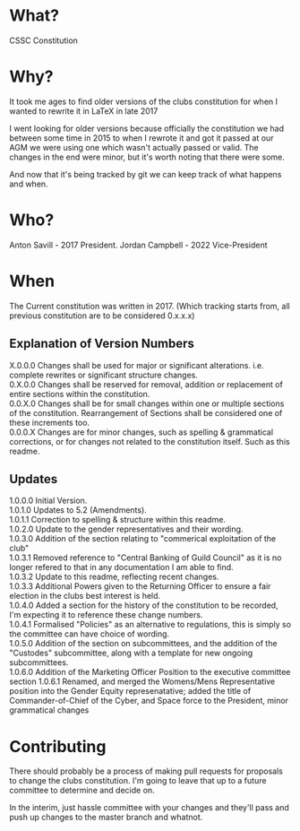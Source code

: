 # What?
CSSC Constitution

# Why?
It took me ages to find older versions of the clubs constitution for when I wanted to rewrite it in LaTeX in late 2017

I went looking for older versions because officially the constitution we had between some time in 2015 to when I rewrote it and got it passed at our AGM we were using one which wasn't actually passed or valid.
The changes in the end were minor, but it's worth noting that there were some.

And now that it's being tracked by git we can keep track of what happens and when.

# Who?

Anton Savill - 2017 President.
Jordan Campbell - 2022 Vice-President
# When
The Current constitution was written in 2017. (Which tracking starts from, all previous constitution are to be considered 0.x.x.x)

## Explanation of Version Numbers
  X.0.0.0 Changes shall be used for major or significant alterations. i.e. complete rewrites or significant structure changes.  
  0.X.0.0 Changes shall be reserved for removal, addition or replacement of entire sections within the constitution.  
  0.0.X.0 Changes shall be for small changes within one or multiple sections of the constitution. Rearrangement of Sections shall be considered one of these increments too.  
  0.0.0.X Changes are for minor changes, such as spelling & grammatical corrections, or for changes not related to the constitution itself. Such as this readme.  

## Updates
  1.0.0.0 Initial Version.  
  1.0.1.0 Updates to 5.2 (Amendments).  
  1.0.1.1 Correction to spelling & structure within this readme.  
  1.0.2.0 Update to the gender representatives and their wording.  
  1.0.3.0 Addition of the section relating to "commerical exploitation of the club"  
  1.0.3.1 Removed reference to "Central Banking of Guild Council" as it is no longer refered to that in any documentation I am able to find.  
  1.0.3.2 Update to this readme, reflecting recent changes.  
  1.0.3.3 Additional Powers given to the Returning Officer to ensure a fair election in the clubs best interest is held.  
  1.0.4.0 Added a section for the history of the constitution to be recorded, I'm expecting it to reference these change numbers.  
  1.0.4.1 Formalised "Policies" as an alternative to regulations, this is simply so the committee can have choice of wording.  
  1.0.5.0 Addition of the section on subcommittees, and the addition of the "Custodes" subcommittee, along with a template for new ongoing subcommittees.  
  1.0.6.0 Addition of the Marketing Officer Position to the executive committee section
  1.0.6.1 Renamed, and merged the Womens/Mens Representative position into the Gender Equity represenatative; added the title of Commander-of-Chief of the Cyber, and   Space force to the President, minor grammatical changes
# Contributing
There should probably be a process of making pull requests for proposals to change the clubs constitution.
I'm going to leave that up to a future committee to determine and decide on.

In the interim, just hassle committee with your changes and they'll pass and push up changes to the master branch and whatnot.
